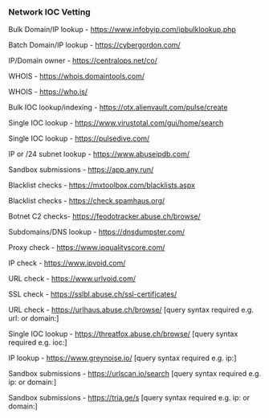 ### Network IOC Vetting

Bulk Domain/IP lookup - https://www.infobyip.com/ipbulklookup.php

Batch Domain/IP lookup - https://cybergordon.com/

IP/Domain owner - https://centralops.net/co/

WHOIS - https://whois.domaintools.com/

WHOIS - https://who.is/

Bulk IOC lookup/indexing - https://otx.alienvault.com/pulse/create

Single IOC lookup - https://www.virustotal.com/gui/home/search

Single IOC lookup - https://pulsedive.com/

IP or /24 subnet lookup - https://www.abuseipdb.com/

Sandbox submissions - https://app.any.run/

Blacklist checks - https://mxtoolbox.com/blacklists.aspx

Blacklist checks - https://check.spamhaus.org/

Botnet C2 checks- https://feodotracker.abuse.ch/browse/

Subdomains/DNS lookup - https://dnsdumpster.com/

Proxy check - https://www.ipqualityscore.com/

IP check - https://www.ipvoid.com/

URL check - https://www.urlvoid.com/

SSL check - https://sslbl.abuse.ch/ssl-certificates/

URL check - https://urlhaus.abuse.ch/browse/  [query syntax required e.g. url: or domain:]

Single IOC lookup - https://threatfox.abuse.ch/browse/  [query syntax required e.g. ioc:]

IP lookup - https://www.greynoise.io/ [query syntax required e.g. ip:]

Sandbox submissions - https://urlscan.io/search [query syntax required e.g. ip: or domain:]

Sandbox submissions - https://tria.ge/s [query syntax required e.g. ip: or domain:]

